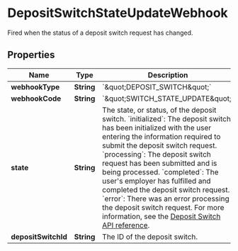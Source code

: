 

# DepositSwitchStateUpdateWebhook

Fired when the status of a deposit switch request has changed.

## Properties

| Name | Type | Description | Notes |
|------------ | ------------- | ------------- | -------------|
|**webhookType** | **String** | &#x60;\&quot;DEPOSIT_SWITCH\&quot;&#x60; |  [optional] |
|**webhookCode** | **String** | &#x60;\&quot;SWITCH_STATE_UPDATE\&quot;&#x60; |  [optional] |
|**state** | **String** |  The state, or status, of the deposit switch.  &#x60;initialized&#x60;: The deposit switch has been initialized with the user entering the information required to submit the deposit switch request.  &#x60;processing&#x60;: The deposit switch request has been submitted and is being processed.  &#x60;completed&#x60;: The user&#39;s employer has fulfilled and completed the deposit switch request.  &#x60;error&#x60;: There was an error processing the deposit switch request.  For more information, see the [Deposit Switch API reference](/docs/deposit-switch/reference#deposit_switchget). |  [optional] |
|**depositSwitchId** | **String** | The ID of the deposit switch. |  [optional] |



